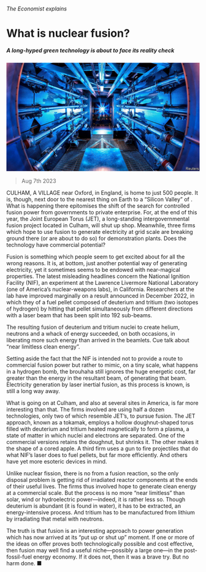 ###### The Economist explains

# What is nuclear fusion? 

##### A long-hyped green technology is about to face its reality check 

![image](images/20230812_BLP501.jpg) 

> Aug 7th 2023 

CULHAM, A VILLAGE near Oxford, in England, is home to just 500 people. It is, though, next door to the nearest thing on Earth to a “Silicon Valley” of . What is happening there epitomises the shift of the search for controlled fusion power from governments to private enterprise. For, at the end of this year, the Joint European Torus (JET), a long-standing intergovernmental fusion project located in Culham, will shut up shop. Meanwhile, three firms which hope to use fusion to generate electricity at grid scale are breaking ground there (or are about to do so) for demonstration plants. Does the technology have commercial potential?

Fusion is something which people seem to get excited about for all the wrong reasons. It is, at bottom, just another potential way of generating electricity, yet it sometimes seems to be endowed with near-magical properties. The latest misleading headlines concern the National Ignition Facility (NIF), an experiment at the Lawrence Livermore National Laboratory (one of America’s nuclear-weapons labs), in California. Researchers at the lab have improved marginally on a result announced in December 2022, in which they  of a fuel pellet composed of deuterium and tritium (two isotopes of hydrogen) by hitting that pellet simultaneously from different directions with a laser beam that has been split into 192 sub-beams. 

The resulting fusion of deuterium and tritium nuclei to create helium, neutrons and a whack of energy succeeded, on both occasions, in liberating more such energy than arrived in the beamlets. Cue talk about “near limitless clean energy”. 

Setting aside the fact that the NIF is intended not to provide a route to commercial fusion power but rather to mimic, on a tiny scale, what happens in a hydrogen bomb, the brouhaha still ignores the huge energetic cost, far greater than the energy in the resultant beam, of generating that beam. Electricity generation by laser inertial fusion, as this process is known, is still a long way away.

What is going on at Culham, and also at several sites in America, is far more interesting than that. The firms involved are using half a dozen technologies, only two of which resemble JET’s, to pursue fusion. The JET approach, known as a tokamak, employs a hollow doughnut-shaped torus filled with deuterium and tritium heated magnetically to form a plasma, a state of matter in which nuclei and electrons are separated. One of the commercial versions retains the doughnut, but shrinks it. The other makes it the shape of a cored apple. A third firm uses a gun to fire projectiles that do what NIF’s laser does to fuel pellets, but far more efficiently. And others have yet more esoteric devices in mind.

Unlike nuclear fission, there is no  from a fusion reaction, so the only disposal problem is getting rid of irradiated reactor components at the ends of their useful lives. The firms thus involved hope to generate clean energy at a commercial scale. But the process is no more “near limitless” than solar, wind or hydroelectric power—indeed, it is rather less so. Though deuterium is abundant (it is found in water), it has to be extracted, an energy-intensive process. And tritium has to be manufactured from lithium by irradiating that metal with neutrons.

The truth is that fusion is an interesting approach to power generation which has now arrived at its “put up or shut up” moment. If one or more of the ideas on offer proves both technologically possible and cost effective, then fusion may well find a useful niche—possibly a large one—in the post-fossil-fuel energy economy. If it does not, then it was a brave try. But no harm done. ■

